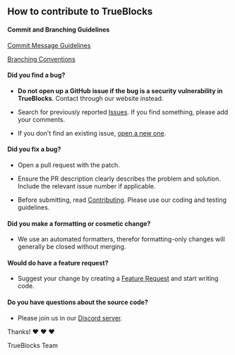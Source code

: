 ## How to contribute to TrueBlocks

#### **Commit and Branching Guidelines**

[Commit Message Guidelines](https://gist.github.com/robertpainsi/b632364184e70900af4ab688decf6f53)

[Branching Conventions](https://github.com/TrueBlocks/trueblocks-core/blob/master/docs/BRANCHING.md)

#### **Did you find a bug?**

* **Do not open up a GitHub issue if the bug is a security vulnerability in TrueBlocks**. Contact through our website instead.

* Search for previously reported [Issues](https://github.com/TrueBlocks/trueblocks-core/issues). If you find something, please add your comments.

* If you don't find an existing issue, [open a new one](https://github.com/TrueBlocks/trueblocks-core/issues/new).

#### **Did you fix a bug?**

* Open a pull request with the patch.

* Ensure the PR description clearly describes the problem and solution. Include the relevant issue number if applicable.

* Before submitting, read [Contributing](http://github.com/TrueBlocks/trueblocks-core/CONTRIBUTING.md). Please use our coding and testing guidelines.

#### **Did you make a formatting or cosmetic change?**

* We use an automated formatters, therefor formatting-only changes will generally be closed without merging.

#### **Would do have a feature request?**

* Suggest your change by creating a [Feature Request](https://github.com/TrueBlocks/trueblocks-core/issues/new) and start writing code.

#### **Do you have questions about the source code?**

* Please join us in our [Discord server](https://discord.gg/zGh6PdN).

Thanks! :heart: :heart: :heart:

TrueBlocks Team
